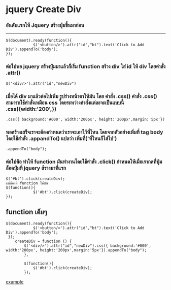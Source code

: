 # jquery Create Div 

### อันดับแรกให้  Jquery สร้างปุ่มขึ้นมาก่อน
------
	$(document).ready(function(){
			 	$('<button/>').attr("id","bt").text('Click to Add Div').appendTo('body');
	});
### ต่อไปพอ jquery สร้างปุ่มมาแล้วก็เริ่ม  function สร้าง div ใส่ id ให้ div โดยคำสั่ง .attr()

	$('<div/>').attr("id","newDiv")

### เมื่อได้ div มาแล้วต่อไปเพิ่ม รูปร่างหน้าตาให้มัน โดย คำสั่ง .css() คำสั่ง .css() สามารถใช้คำสั่งเหมือน css โดยระหว่างคำสั่งแต่ละจะเป็นแบบนี้ .css({width:'200',})
 	  
	.css({ background:'#000', width:'200px', height:'200px',margin:'5px'})
### พอสร้างเสร็จเราจะต้องกำหนดว่าเราจะเอาไว้ที่ไหน โดยจากตัวอย่างเพิ่มที่ tag body โดยไช้สำสั่ง .appandTo() แปลว่า เพิ่มที่('ที่ใหนก็ไส่ไป') 
	.appendTo("body");

### ต่อไปคือ ทำให้ function มันทำงานโดยใช้คำสั่ง .click() กำหนดให้เมื่อเรากดที่ปุ่ม ล็อคปุ่มที่ jquery ส้รางมาที่แรก

 	$('#bt').click(createDiv);
	แต่ต้องมี function ให้มัน
	$(function(){
				$('#bt').click(createDiv);
	});
## function เต็มๆ
	$(document).ready(function(){
			 	$('<button/>').attr("id","bt").text('Click to Add Div').appendTo('body');
	 });				
		createDiv = function () {
		  	$('<div/>').attr("id","newDiv").css({ background:'#000', width:'200px', height:'200px',margin:'5px'}).appendTo("body");
			},
				
			$(function(){
				$('#bt').click(createDiv);
			});

 [example](../examples/createDiv.html)